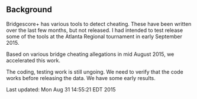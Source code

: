 ## Background

Bridgescore+ has various tools to detect cheating. These have been written over the last few months, but not released. I had intended to test release some of the tools at the Atlanta Regional tournament in early September 2015.

Based on various bridge cheating allegations in mid August 2015, we accelerated this work.

The coding, testing work is still ungoing. We need to verify that the code works before releasing the data. We have some early results.

Last updated:
Mon Aug 31 14:55:21 EDT 2015
